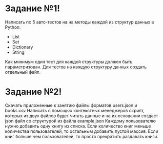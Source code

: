 # Задание №1!

Написать по 5 авто-тестов на на методы каждой из структур данных в Python:
- List
- Set
- Dictionary
- String

Как минимум один тест для каждой структуры должен быть параметризован.
Для тестов на каждую структуру данных создать отдельный файл.

# Задание №2!

Скачать приложенные к занятию файлы форматов users.json и books.csv
Написать с помощью контекстных менеджеров скрипт, которых из двух файлов будет читать данные и на их основании создаст json файл со структурой из файла example.json
Каждому пользователю нужно добавить одну книгу из списка. Если количество книг меньше количества пользователей, то остальным добавить пустой массив. Если книг больше чем пользователей, то просто прекратить раздавать книги.

